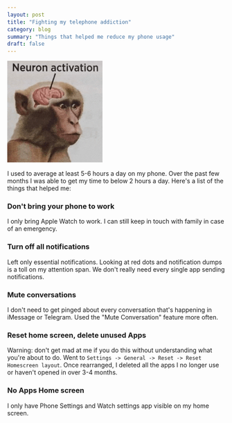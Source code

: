 ```yaml
---
layout: post
title: "Fighting my telephone addiction"
category: blog
summary: "Things that helped me reduce my phone usage"
draft: false
---
```


![monkey-sees-meme.gif](/i/monkey-sees-meme.gif)

I used to average at least 5-6 hours a day on my phone.
Over the past few months I was able to get my time to below 2 hours a day.
Here's a list of the things that helped me:

### Don't bring your phone to work
I only bring Apple Watch to work. I can still keep in touch with family
in case of an emergency.

### Turn off all notifications
Left only essential notifications. Looking at red dots
and notification dumps is a toll on my attention span.
We don't really need every single app sending notifications.

### Mute conversations
I don't need to get pinged about every conversation
that's happening in iMessage or Telegram. Used the "Mute Conversation"
feature more often.

### Reset home screen, delete unused Apps
Warning: don't get mad at me if you do this without understanding
what you're about to do.
Went to `Settings -> General -> Reset -> Reset Homescreen layout`.
Once rearranged, I deleted all the apps I no longer use or haven't
opened in over 3-4 months.

### No Apps Home screen
I only have Phone Settings and Watch settings app visible on my 
home screen.
